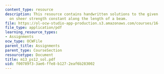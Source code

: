 ```yaml
---
content_type: resource
description: This resource contains handwritten solutions to the given problem set
  on sheer strength constant along the length of a beam.
file: https://ol-ocw-studio-app-production.s3.amazonaws.com/courses/16-01-unified-engineering-i-ii-iii-iv-fall-2005-spring-2006/f00789f33ae6ffe8b1272eaf6b283002_m13_ps12_sol.pdf
file_type: application/pdf
learning_resource_types:
- Assignments
ocw_type: OCWFile
parent_title: Assignments
parent_type: CourseSection
resourcetype: Document
title: m13_ps12_sol.pdf
uid: f00789f3-3ae6-ffe8-b127-2eaf6b283002
---
```

